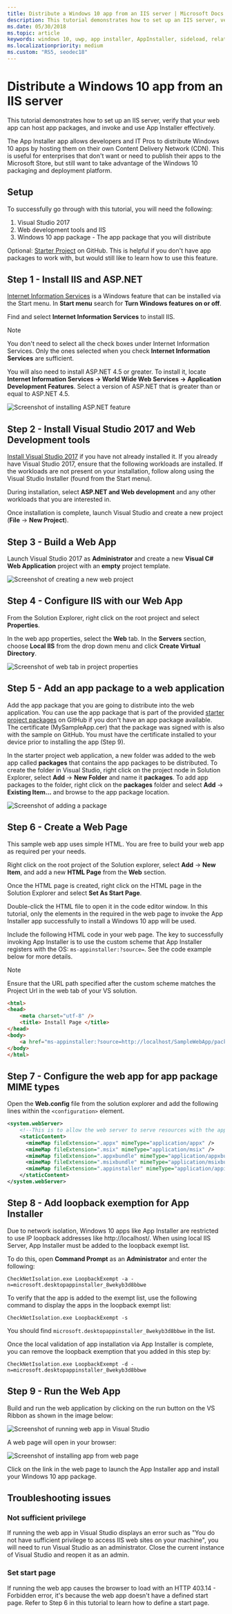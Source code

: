 ```yaml
---
title: Distribute a Windows 10 app from an IIS server | Microsoft Docs
description: This tutorial demonstrates how to set up an IIS server, verify that your web app can host app packages, and invoke and use App Installer effectively.
ms.date: 05/30/2018
ms.topic: article
keywords: windows 10, uwp, app installer, AppInstaller, sideload, related set, optional packages, IIS Server
ms.localizationpriority: medium
ms.custom: "RS5, seodec18"
---
```


# Distribute a Windows 10 app from an IIS server

This tutorial demonstrates how to set up an IIS server, verify that your web app can host app packages, and invoke and use App Installer effectively.

The App Installer app allows developers and IT Pros to distribute Windows 10 apps by hosting them on their own Content Delivery Network (CDN). This is useful for enterprises that don't want or need to publish their apps to the Microsoft Store, but still want to take advantage of the Windows 10 packaging and deployment platform. 

## Setup

To successfully go through with this tutorial, you will need the following:

1. Visual Studio 2017  
2. Web development tools and IIS 
3. Windows 10 app package - The app package that you will distribute

Optional: [Starter Project](https://github.com/AppInstaller/MySampleWebApp) on GitHub. This is helpful if you don't have app packages to work with, but would still like to learn how to use this feature.

## Step 1 - Install IIS and ASP.NET 

[Internet Information Services](https://www.iis.net/) is a Windows feature that can be installed via the Start menu. In **Start menu** search for **Turn Windows features on or off**.

Find and select **Internet Information Services** to install IIS.

> [!NOTE]
> You don't need to select all the check boxes under Internet Information Services. Only the ones selected when you check **Internet Information Services** are sufficient.

You will also need to install ASP.NET 4.5 or greater. To install it, locate **Internet Information Services -> World Wide Web Services -> Application Development Features**. Select a version of ASP.NET that is greater than or equal to ASP.NET 4.5.

![Screenshot of installing ASP.NET feature](images/install-asp.png)

## Step 2 - Install Visual Studio 2017 and Web Development tools 

[Install Visual Studio 2017](https://docs.microsoft.com/visualstudio/install/install-visual-studio) if you have not already installed it. If you already have Visual Studio 2017, ensure that the following workloads are installed. If the workloads are not present on your installation, follow along using the Visual Studio Installer (found from the Start menu).  

During installation, select **ASP.NET and Web development** and any other workloads that you are interested in. 

Once installation is complete, launch Visual Studio and create a new project (**File** -> **New Project**).

## Step 3 - Build a Web App

Launch Visual Studio 2017 as **Administrator** and create a new **Visual C# Web Application** project with an **empty** project template. 

![Screenshot of creating a new web project](images/sample-web-app.png)

## Step 4 - Configure IIS with our Web App 

From the Solution Explorer, right click on the root project and select **Properties**.

In the web app properties, select the **Web** tab. In the **Servers** section, choose **Local IIS** from the drop down menu and click **Create Virtual Directory**. 

![Screenshot of web tab in project properties](images/web-tab.png)

## Step 5 - Add an app package to a web application 

Add the app package that you are going to distribute into the web application. You can use the app package that is part of the provided [starter project packages](https://github.com/AppInstaller/MySampleWebApp/tree/master/MySampleWebApp/packages) on GitHub if you don't have an app package available. The certificate (MySampleApp.cer) that the package was signed with is also with the sample on GitHub. You must have the certificate installed to your device prior to installing the app (Step 9).

In the starter project web application, a new folder was added to the web app called **packages** that contains the app packages to be distributed. To create the folder in Visual Studio, right click on the project node in Solution Explorer, select **Add** -> **New Folder** and name it **packages**. To add app packages to the folder, right click on the **packages** folder and select **Add** -> **Existing Item...** and browse to the app package location. 

![Screenshot of adding a package](images/add-package.png)

## Step 6 - Create a Web Page

This sample web app uses simple HTML. You are free to build your web app as required per your needs. 

Right click on the root project of the Solution explorer, select **Add** -> **New Item**, and add a new **HTML Page** from the **Web** section.

Once the HTML page is created, right click on the HTML page in the Solution Explorer and select **Set As Start Page**.  

Double-click the HTML file to open it in the code editor window. In this tutorial, only the elements in the required in the web page to invoke the App Installer app successfully to install a Windows 10 app will be used. 

Include the following HTML code in your web page. The key to successfully invoking App Installer is to use the custom scheme that App Installer registers with the OS: `ms-appinstaller:?source=`. See the code example below for more details.

> [!NOTE]
> Ensure that the URL path specified after the custom scheme matches the Project Url in the web tab of your VS solution.
 
```HTML
<html>
<head>
    <meta charset="utf-8" />
    <title> Install Page </title>
</head>
<body>
    <a href="ms-appinstaller:?source=http://localhost/SampleWebApp/packages/MySampleApp.appxbundle"> Install My Sample App</a>
</body>
</html>
```

## Step 7 - Configure the web app for app package MIME types

Open the **Web.config** file from the solution explorer and add the following lines within the `<configuration>` element. 

```xml
<system.webServer>
    <!--This is to allow the web server to serve resources with the appropriate file extension-->
    <staticContent>
      <mimeMap fileExtension=".appx" mimeType="application/appx" />
      <mimeMap fileExtension=".msix" mimeType="application/msix" />
      <mimeMap fileExtension=".appxbundle" mimeType="application/appxbundle" />
      <mimeMap fileExtension=".msixbundle" mimeType="application/msixbundle" />
      <mimeMap fileExtension=".appinstaller" mimeType="application/appinstaller" />
    </staticContent>
</system.webServer>
```

## Step 8 - Add loopback exemption for App Installer

Due to network isolation, Windows 10 apps like App Installer are restricted to use IP loopback addresses like http://localhost/. When using local IIS Server, App Installer must be added to the loopback exempt list. 

To do this, open **Command Prompt** as an **Administrator** and enter the following:
```Command Line
CheckNetIsolation.exe LoopbackExempt -a -n=microsoft.desktopappinstaller_8wekyb3d8bbwe
```

To verify that the app is added to the exempt list, use the following command to display the apps in the loopback exempt list: 
```Command Line
CheckNetIsolation.exe LoopbackExempt -s
```

You should find `microsoft.desktopappinstaller_8wekyb3d8bbwe` in the list.

Once the local validation of app installation via App Installer is complete, you can remove the loopback exemption that you added in this step by:

```Command Line
CheckNetIsolation.exe LoopbackExempt -d -n=microsoft.desktopappinstaller_8wekyb3d8bbwe
```

## Step 9 - Run the Web App 

Build and run the web application by clicking on the run button on the VS Ribbon as shown in the image below:

![Screenshot of running web app in Visual Studio](images/run.png)

A web page will open in your browser:

![Screenshot of installing app from web page](images/web-page.png)

Click on the link in the web page to launch the App Installer app and install your Windows 10 app package.


## Troubleshooting issues

### Not sufficient privilege 

If running the web app in Visual Studio displays an error such as "You do not have sufficient privilege to access IIS web sites on your machine", you will need to run Visual Studio as an administrator. Close the current instance of Visual Studio and reopen it as an admin.

### Set start page 

If running the web app causes the browser to load with an HTTP 403.14 - Forbidden error, it's because the web app doesn't have a defined start page. Refer to Step 6 in this tutorial to learn how to define a start page.
